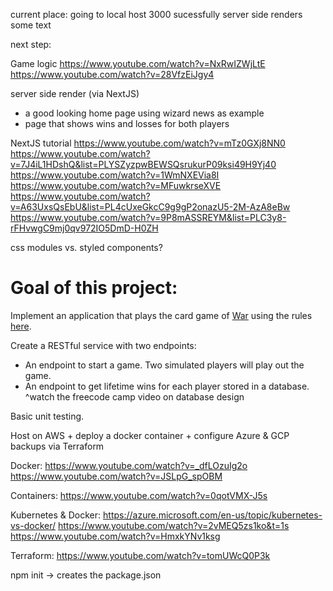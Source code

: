 current place: going to local host 3000 sucessfully server side renders some text

next step:

Game logic
https://www.youtube.com/watch?v=NxRwIZWjLtE
https://www.youtube.com/watch?v=28VfzEiJgy4

server side render (via NextJS)
  - a good looking home page using wizard news as example
  - page that shows wins and losses for both players

NextJS tutorial
https://www.youtube.com/watch?v=mTz0GXj8NN0
https://www.youtube.com/watch?v=7J4iL1HDshQ&list=PLYSZyzpwBEWSQsrukurP09ksi49H9Yj40
https://www.youtube.com/watch?v=1WmNXEVia8I
https://www.youtube.com/watch?v=MFuwkrseXVE
https://www.youtube.com/watch?v=A63UxsQsEbU&list=PL4cUxeGkcC9g9gP2onazU5-2M-AzA8eBw
https://www.youtube.com/watch?v=9P8mASSREYM&list=PLC3y8-rFHvwgC9mj0qv972IO5DmD-H0ZH

css modules vs. styled components?


# Goal of this project:

Implement an application that plays the card game of [War](https://en.wikipedia.org/wiki/War_(card_game)) using the rules [here](https://bicyclecards.com/how-to-play/war/).

Create a RESTful service with two endpoints:
- An endpoint to start a game. Two simulated players will play out the game.
- An endpoint to get lifetime wins for each player stored in a database.
                                                                  ^watch the freecode camp video on database design

Basic unit testing.

Host on AWS + deploy a docker container + configure Azure & GCP backups via Terraform

Docker:
https://www.youtube.com/watch?v=_dfLOzuIg2o
https://www.youtube.com/watch?v=JSLpG_spOBM

Containers:
https://www.youtube.com/watch?v=0qotVMX-J5s

Kubernetes & Docker:
https://azure.microsoft.com/en-us/topic/kubernetes-vs-docker/
https://www.youtube.com/watch?v=2vMEQ5zs1ko&t=1s
https://www.youtube.com/watch?v=HmxkYNv1ksg

Terraform:
https://www.youtube.com/watch?v=tomUWcQ0P3k


npm init -> creates the package.json
